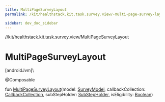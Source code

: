 ```yaml
---
title: MultiPageSurveyLayout
permalink: /kit/healthstack.kit.task.survey.view/-multi-page-survey-layout.html

sidebar: dev_doc_sidebar
---
```

//[kit](../../index.html)/[healthstack.kit.task.survey.view](index.html)/[MultiPageSurveyLayout](-multi-page-survey-layout.html)



# MultiPageSurveyLayout



[androidJvm]\




@Composable



fun [MultiPageSurveyLayout](-multi-page-survey-layout.html)(model: [SurveyModel](../healthstack.kit.task.survey.model/-survey-model/index.html), callbackCollection: [CallbackCollection](../healthstack.kit.task.base/-callback-collection/index.html), subStepHolder: [SubStepHolder](../healthstack.kit.task.survey.question/-sub-step-holder/index.html), isEligibility: [Boolean](https://kotlinlang.org/api/latest/jvm/stdlib/kotlin/-boolean/index.html))




